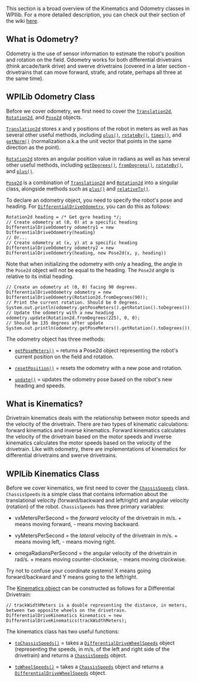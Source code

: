 This section is a broad overview of the Kinematics and Odometry classes in WPIlib. For a more detailed description, you can check out their section of the wiki [here](https://docs.wpilib.org/en/stable/docs/software/kinematics-and-odometry/index.html).

## What is Odometry?
Odometry is the use of sensor information to estimate the robot's position and rotation on the field. Odometry works for both differential drivetrains (think arcade/tank drive) and swerve drivetrains (covered in a later section - drivetrains that can move forward, strafe, and rotate, perhaps all three at the same time).

## WPILib Odometry Class
Before we cover odometry, we first need to cover the [`Translation2d`](https://first.wpi.edu/FRC/roborio/release/docs/java/edu/wpi/first/wpilibj/geometry/Translation2d.html), [`Rotation2d`](https://first.wpi.edu/FRC/roborio/release/docs/java/edu/wpi/first/wpilibj/geometry/Rotation2d.html), and [`Pose2d`](https://first.wpi.edu/FRC/roborio/release/docs/java/edu/wpi/first/wpilibj/geometry/Pose2d.html) objects.

[`Translation2d`](https://first.wpi.edu/FRC/roborio/release/docs/java/edu/wpi/first/wpilibj/geometry/Translation2d.html) stores x and y positions of the robot in meters as well as has several other useful methods, including [`plus()`](https://first.wpi.edu/FRC/roborio/release/docs/java/edu/wpi/first/wpilibj/geometry/Translation2d.html#plus(edu.wpi.first.wpilibj.geometry.Translation2d)), [`rotateBy()`](https://first.wpi.edu/FRC/roborio/release/docs/java/edu/wpi/first/wpilibj/geometry/Translation2d.html#rotateBy(edu.wpi.first.wpilibj.geometry.Rotation2d)), [`times()`](https://first.wpi.edu/FRC/roborio/release/docs/java/edu/wpi/first/wpilibj/geometry/Translation2d.html#times(double)), and [`getNorm()`](https://first.wpi.edu/FRC/roborio/release/docs/java/edu/wpi/first/wpilibj/geometry/Translation2d.html#getNorm()) (normalization a.k.a the unit vector that points in the same direction as the point).

[`Rotation2d`](https://first.wpi.edu/FRC/roborio/release/docs/java/edu/wpi/first/wpilibj/geometry/Rotation2d.html) stores an angular position value in radians as well as has several other useful methods, including [`getDegrees()`](https://first.wpi.edu/FRC/roborio/release/docs/java/edu/wpi/first/wpilibj/geometry/Rotation2d.html#getDegrees()), [`fromDegrees()`](https://first.wpi.edu/FRC/roborio/release/docs/java/edu/wpi/first/wpilibj/geometry/Rotation2d.html#fromDegrees(double)), [`rotateBy()`](https://first.wpi.edu/FRC/roborio/release/docs/java/edu/wpi/first/wpilibj/geometry/Rotation2d.html#rotateBy(edu.wpi.first.wpilibj.geometry.Rotation2d)), and [`plus()`](https://first.wpi.edu/FRC/roborio/release/docs/java/edu/wpi/first/wpilibj/geometry/Rotation2d.html#plus(edu.wpi.first.wpilibj.geometry.Rotation2d)).

[`Pose2d`](https://first.wpi.edu/FRC/roborio/release/docs/java/edu/wpi/first/wpilibj/geometry/Pose2d.html) is a combination of [`Translation2d`](https://first.wpi.edu/FRC/roborio/release/docs/java/edu/wpi/first/wpilibj/geometry/Translation2d.html) and [`Rotation2d`](https://first.wpi.edu/FRC/roborio/release/docs/java/edu/wpi/first/wpilibj/geometry/Rotation2d.html#plus(edu.wpi.first.wpilibj.geometry.Rotation2d)) into a singular class, alongside methods such as [`plus()`](https://first.wpi.edu/FRC/roborio/release/docs/java/edu/wpi/first/wpilibj/geometry/Pose2d.html#plus(edu.wpi.first.wpilibj.geometry.Transform2d)) and [`relativeTo()`](https://first.wpi.edu/FRC/roborio/release/docs/java/edu/wpi/first/wpilibj/geometry/Pose2d.html#relativeTo(edu.wpi.first.wpilibj.geometry.Pose2d)).

To declare an odometry object, you need to specify the robot's pose and heading. For [`DifferentialDriveOdometry`](https://first.wpi.edu/FRC/roborio/release/docs/java/edu/wpi/first/wpilibj/kinematics/DifferentialDriveOdometry.html), you can do this as follows:

```
Rotation2d heading = /* Get gyro heading */;
// Create odometry at (0, 0) at a specific heading
DifferentialDriveOdometry odometry1 = new DifferentialDriveOdometry(heading)
// Or...
// Create odometry at (x, y) at a specific heading
DifferentialDriveOdometry odometry2 = new DifferentialDriveOdometry(heading, new Pose2d(x, y, heading))
```

Note that when initializing the odometry with only a heading, the angle in the `Pose2d` object will _not_ be equal to the heading. The `Pose2d` angle is relative to its initial heading.

```
// Create an odometry at (0, 0) facing 90 degrees.
DifferentialDriveOdometry odometry = new DifferentialDriveOdometry(Rotation2d.fromDegrees(90));
// Print the current rotation. Should be 0 degrees.
System.out.println(odometry.getPoseMeters().getRotation().toDegrees());
// Update the odometry with a new heading
odometry.update(Rotation2d.fromDegrees(225), 0, 0);
// Should be 135 degrees after update
System.out.println(odometry.getPoseMeters().getRotation().toDegrees());
```

The odometry object has three methods:

- [`getPoseMeters()`](https://first.wpi.edu/FRC/roborio/release/docs/java/edu/wpi/first/wpilibj/kinematics/DifferentialDriveOdometry.html#getPoseMeters()) = returns a Pose2d object representing the robot's current position on the field and rotation.

- [`resetPosition()`](https://first.wpi.edu/FRC/roborio/release/docs/java/edu/wpi/first/wpilibj/kinematics/DifferentialDriveOdometry.html#resetPosition(edu.wpi.first.wpilibj.geometry.Pose2d,edu.wpi.first.wpilibj.geometry.Rotation2d)) = resets the odometry with a new pose and rotation.

- [`update()`](https://first.wpi.edu/FRC/roborio/release/docs/java/edu/wpi/first/wpilibj/kinematics/DifferentialDriveOdometry.html#update(edu.wpi.first.wpilibj.geometry.Rotation2d,double,double)) = updates the odometry pose based on the robot's new heading and speeds.

## What is Kinematics?
Drivetrain kinematics deals with the relationship between motor speeds and the velocity of the drivetrain. There are two types of kinematic calculations: forward kinematics and inverse kinematics. Forward kinematics calculates the velocity of the drivetrain based on the motor speeds and inverse kinematics calculates the motor speeds based on the velocity of the drivetrain. Like with odometry, there are implementations of kinematics for differential drivetrains and swerve drivetrains.

## WPILib Kinematics Class
Before we cover kinematics, we first need to cover the [`ChassisSpeeds`](https://first.wpi.edu/FRC/roborio/release/docs/java/edu/wpi/first/wpilibj/kinematics/ChassisSpeeds.html) class. `ChassisSpeeds` is a simple class that contains information about the translational velocity (forward/backward and left/right) and angular velocity (rotation) of the robot. `ChassisSpeeds` has three primary variables:

- vxMetersPerSecond = the *forward* velocity of the drivetrain in m/s. + means moving forward, - means moving backward.

- vyMetersPerSecond = the *lateral* velocity of the drivetrain in m/s. + means moving left, - means moving right.

- omegaRadiansPerSecond = the angular velocity of the drivetrain in rad/s. + means moving counter-clockwise, - means moving clockwise.

Try not to confuse your coordinate systems! X means going forward/backward and Y means going to the left/right.

The [Kinematics object](https://first.wpi.edu/FRC/roborio/release/docs/java/edu/wpi/first/wpilibj/kinematics/DifferentialDriveKinematics.html) can be constructed as follows for a Differential Drivetrain:

```
// trackWidthMeters is a double representing the distance, in meters, between two opposite wheels on the drivetrain.
DifferentialDriveKinematics kinematics = new DifferentialDriveKinematics​(trackWidthMeters);
```

The kinematics class has two useful functions:

- [`toChassisSpeeds()`](https://first.wpi.edu/FRC/roborio/release/docs/java/edu/wpi/first/wpilibj/kinematics/DifferentialDriveKinematics.html#toChassisSpeeds(edu.wpi.first.wpilibj.kinematics.DifferentialDriveWheelSpeeds)) = takes a [`DifferentialDriveWheelSpeeds`](https://first.wpi.edu/FRC/roborio/release/docs/java/edu/wpi/first/wpilibj/kinematics/DifferentialDriveWheelSpeeds.html) object (representing the speeds, in m/s, of the left and right side of the drivetrain) and returns a [`ChassisSpeeds`](https://first.wpi.edu/FRC/roborio/release/docs/java/edu/wpi/first/wpilibj/kinematics/ChassisSpeeds.html) object.

- [`toWheelSpeeds()`](https://first.wpi.edu/FRC/roborio/release/docs/java/edu/wpi/first/wpilibj/kinematics/DifferentialDriveKinematics.html#toWheelSpeeds(edu.wpi.first.wpilibj.kinematics.ChassisSpeeds)) = takes a [`ChassisSpeeds`](https://first.wpi.edu/FRC/roborio/release/docs/java/edu/wpi/first/wpilibj/kinematics/ChassisSpeeds.html) object and returns a [`DifferentialDriveWheelSpeeds`](https://first.wpi.edu/FRC/roborio/release/docs/java/edu/wpi/first/wpilibj/kinematics/DifferentialDriveWheelSpeeds.html) object.